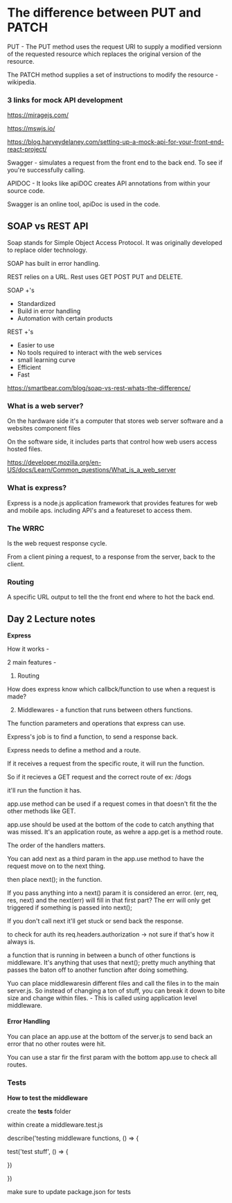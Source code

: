 # The difference between PUT and PATCH

PUT - The PUT method uses the request URI to supply a modified versionn of the requested resource which replaces the original version of the resource. 

The PATCH method supplies a set of instructions to modify the resource - wikipedia. 

### 3 links for mock API development

https://miragejs.com/

https://mswjs.io/

https://blog.harveydelaney.com/setting-up-a-mock-api-for-your-front-end-react-project/

Swagger - simulates a request from the front end to the back end. To see if you're successfully calling. 

APIDOC - It looks like apiDOC creates API annotations from within your source code. 

Swagger is an online tool, apiDoc is used in the code. 

## SOAP vs REST API

Soap stands for Simple Object Access Protocol. It was originally developed to replace older technology.

SOAP has built in error handling.

REST relies on a URL.  Rest uses GET POST PUT and DELETE. 

SOAP +'s 
* Standardized
* Build in error handling
* Automation with certain products

REST +'s
* Easier to use
* No tools required to interact with the web services
* small learning curve
* Efficient
* Fast

https://smartbear.com/blog/soap-vs-rest-whats-the-difference/

### What is a web server?

On the hardware side it's a computer that stores web server software and a websites component files

On the software side, it includes parts that control how web users access hosted files. 

https://developer.mozilla.org/en-US/docs/Learn/Common_questions/What_is_a_web_server

### What is express?

Express is a node.js application framework that provides features for web and mobile aps. including API's and a featureset to access them. 

### The WRRC 

Is the web request response cycle.

From a client pining a request, to a response from the server, back to the client. 

### Routing

A specific URL output to tell the the front end where to hot the back end. 


## Day 2 Lecture notes

**Express**

How it works - 

2 main features -

1. Routing 

How does express know which callbck/function to use when a request is made?


2. Middlewares - a function that runs between others functions. 

The function parameters and operations that express can use. 

Express's job is to find a function, to send a response back.  

Express needs to define a method and a route. 

If it receives a request from the specific route, it will run the function. 

So if it recieves a GET request and the correct route of ex: /dogs

it'll run the function it has.  

app.use method can be used if a request comes in that doesn't fit the the other methods like GET. 

app.use should be used at the bottom of the code to catch anything that was missed. It's an application route, as wehre a app.get is a method route. 

The order of the handlers matters.

You can add next as a third param in the app.use method to have the request move on to the next thing. 

then place next(); in the function. 

If you pass anything into a next() param it is considered an error. 
(err, req, res, next) and the next(err) will fill in that first part? The err will only get triggered if something is passed into next();

If you don't call next it'll get stuck or send back the response. 

to check for auth its req.headers.authorization -> not sure if that's how it always is. 

a function that is running in between a bunch of other functions is middleware.  It's anything that uses that next(); pretty much anything that passes the baton off to another function after doing something. 

Yuo can place middlewaresin different files and call the files in to the main server.js. So instead of changing a ton of stuff, you can break it down to bite size and change within files. - This is called using application level middleware. 





#### Error Handling

You can place an app.use at the bottom of the server.js to send back an error that no other routes were hit. 

You can use a star fir the first param with the bottom app.use to check all routes. 


### Tests

**How to test the middleware** 

create the __tests__ folder

within create a middleware.test.js

describe('testing middleware functions, () => {

test('test stuff', () => {

})

})


make sure to update package.json for tests

















